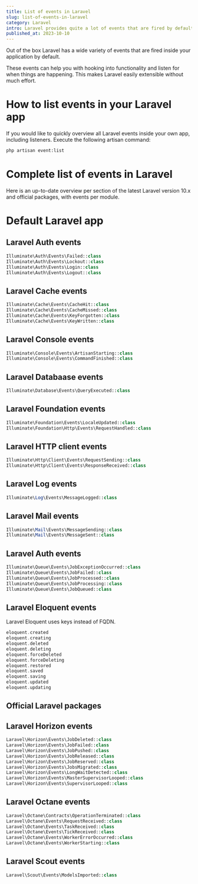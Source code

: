 ```yaml
---
title: List of events in Laravel
slug: list-of-events-in-laravel
category: Laravel
intro: Laravel provides quite a lot of events that are fired by default, which makes it easy to hook into using listeners.
published_at: 2023-10-10
---
```


Out of the box Laravel has a wide variety of events that are fired inside your application by default.

These events can help you with hooking into functionality and listen for when things are happening. This makes Laravel easily extensible without much effort.

# How to list events in your Laravel app

If you would like to quickly overview all Laravel events inside your own app, including listeners. Execute the following artisan command:

```bash
php artisan event:list
```

# Complete list of events in Laravel

Here is an up-to-date overview per section of the latest Laravel version 10.x and official packages, with events per module.

# Default Laravel app

## Laravel Auth events

```php
Illuminate\Auth\Events\Failed::class
Illuminate\Auth\Events\Lockout::class
Illuminate\Auth\Events\Login::class
Illuminate\Auth\Events\Logout::class
```

## Laravel Cache events

```php
Illuminate\Cache\Events\CacheHit::class
Illuminate\Cache\Events\CacheMissed::class
Illuminate\Cache\Events\KeyForgotten::class
Illuminate\Cache\Events\KeyWritten::class
```

## Laravel Console events

```php
Illuminate\Console\Events\ArtisanStarting::class
Illuminate\Console\Events\CommandFinished::class
```

## Laravel Databaase events

```php
Illuminate\Database\Events\QueryExecuted::class
```

## Laravel Foundation events

```php
Illuminate\Foundation\Events\LocaleUpdated::class
Illuminate\Foundation\Http\Events\RequestHandled::class
```

## Laravel HTTP client events

```php
Illuminate\Http\Client\Events\RequestSending::class
Illuminate\Http\Client\Events\ResponseReceived::class
```

## Laravel Log events

```php
Illuminate\Log\Events\MessageLogged::class
```

## Laravel Mail events

```php
Illuminate\Mail\Events\MessageSending::class
Illuminate\Mail\Events\MessageSent::class
```

## Laravel Auth events

```php
Illuminate\Queue\Events\JobExceptionOccurred::class
Illuminate\Queue\Events\JobFailed::class
Illuminate\Queue\Events\JobProcessed::class
Illuminate\Queue\Events\JobProcessing::class
Illuminate\Queue\Events\JobQueued::class
```

## Laravel Eloquent events

Laravel Eloquent uses keys instead of FQDN.

```php
eloquent.created
eloquent.creating
eloquent.deleted
eloquent.deleting
eloquent.forceDeleted
eloquent.forceDeleting
eloquent.restored
eloquent.saved
eloquent.saving
eloquent.updated
eloquent.updating
```

## Official Laravel packages

## Laravel Horizon events

```php
Laravel\Horizon\Events\JobDeleted::class
Laravel\Horizon\Events\JobFailed::class
Laravel\Horizon\Events\JobPushed::class
Laravel\Horizon\Events\JobReleased::class
Laravel\Horizon\Events\JobReserved::class
Laravel\Horizon\Events\JobsMigrated::class
Laravel\Horizon\Events\LongWaitDetected::class
Laravel\Horizon\Events\MasterSupervisorLooped::class
Laravel\Horizon\Events\SupervisorLooped::class
```

## Laravel Octane events

```php
Laravel\Octane\Contracts\OperationTerminated::class
Laravel\Octane\Events\RequestReceived::class
Laravel\Octane\Events\TaskReceived::class
Laravel\Octane\Events\TickReceived::class
Laravel\Octane\Events\WorkerErrorOccurred::class
Laravel\Octane\Events\WorkerStarting::class
```

## Laravel Scout events

```php
Laravel\Scout\Events\ModelsImported::class
```
